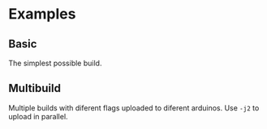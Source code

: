 Examples
========

Basic
-----

The simplest possible build.

Multibuild
----------

Multiple builds with diferent flags uploaded to diferent arduinos. Use `-j2` to
upload in parallel.
